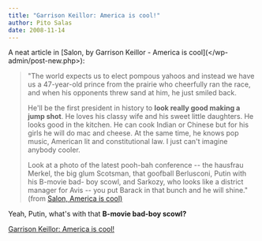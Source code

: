 ```yaml
---
title: "Garrison Keillor: America is cool!"
author: Pito Salas
date: 2008-11-14
---
```




A neat article in [Salon, by Garrison Keillor - America is cool](</wp-
admin/post-new.php>):

> "The world expects us to elect pompous yahoos and instead we have us a
> 47-year-old prince from the prairie who cheerfully ran the race, and when
> his opponents threw sand at him, he just smiled back.
>
> He'll be the first president in history to **look really good making a jump
> shot**. He loves his classy wife and his sweet little daughters. He looks
> good in the kitchen. He can cook Indian or Chinese but for his girls he will
> do mac and cheese. At the same time, he knows pop music, American lit and
> constitutional law. I just can't imagine anybody cooler.
>
> Look at a photo of the latest pooh-bah conference -- the hausfrau Merkel,
> the big glum Scotsman, that goofball Berlusconi, Putin with his B-movie bad-
> boy scowl, and Sarkozy, who looks like a district manager for Avis -- you
> put Barack in that bunch and he will shine." (from [Salon, America is
> cool)](</wp-admin/post-new.php>)

Yeah, Putin, what's with that **B-movie bad-boy scowl?**


[Garrison Keillor: America is cool!](None)
